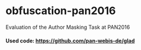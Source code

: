 # obfuscation-pan2016
Evaluation of the Author Masking Task at PAN2016

#### Used code: https://github.com/pan-webis-de/glad

#### 
